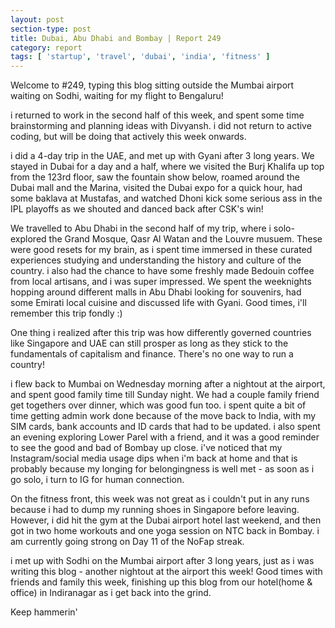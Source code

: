 ```yaml
---
layout: post
section-type: post
title: Dubai, Abu Dhabi and Bombay | Report 249
category: report
tags: [ 'startup', 'travel', 'dubai', 'india', 'fitness' ]
---
```


Welcome to #249, typing this blog sitting outside the Mumbai airport waiting on Sodhi, waiting for my flight to Bengaluru!

i returned to work in the second half of this week, and spent some time brainstorming and planning ideas with Divyansh. i did not return to active coding, but will be doing that actively this week onwards.

i did a 4-day trip in the UAE, and met up with Gyani after 3 long years. We stayed in Dubai for a day and a half, where we visited the Burj Khalifa up top from the 123rd floor, saw the fountain show below, roamed around the Dubai mall and the Marina, visited the Dubai expo for a quick hour, had some baklava at Mustafas, and watched Dhoni kick some serious ass in the IPL playoffs as we shouted and danced back after CSK's win!

We travelled to Abu Dhabi in the second half of my trip, where i solo-explored the Grand Mosque, Qasr Al Watan and the Louvre musuem. These were good resets for my brain, as i spent time immersed in these curated experiences studying and understanding the history and culture of the country. i also had the chance to have some freshly made Bedouin coffee from local artisans, and i was super impressed. We spent the weeknights hopping around different malls in Abu Dhabi looking for souvenirs, had some Emirati local cuisine and discussed life with Gyani. Good times, i'll remember this trip fondly :)

One thing i realized after this trip was how differently governed countries like Singapore and UAE can still prosper as long as they stick to the fundamentals of capitalism and finance. There's no one way to run a country!

i flew back to Mumbai on Wednesday morning after a nightout at the airport, and spent good family time till Sunday night. We had a couple family friend get togethers over dinner, which was good fun too. i spent quite a bit of time getting admin work done because of the move back to India, with my SIM cards, bank accounts and ID cards that had to be updated. i also spent an evening exploring Lower Parel with a friend, and it was a good reminder to see the good and bad of Bombay up close. i've noticed that my Instagram/social media usage dips when i'm back at home and that is probably because my longing for belongingness is well met - as soon as i go solo, i turn to IG for human connection.

On the fitness front, this week was not great as i couldn't put in any runs because i had to dump my running shoes in Singapore before leaving. However, i did hit the gym at the Dubai airport hotel last weekend, and then got in two home workouts and one yoga session on NTC back in Bombay. i am currently going strong on Day 11 of the NoFap streak.

i met up with Sodhi on the Mumbai airport after 3 long years, just as i was writing this blog - another nightout at the airport this week! Good times with friends and family this week, finishing up this blog from our hotel(home & office) in Indiranagar as i get back into the grind.

Keep hammerin'